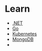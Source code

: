 # Learn

* [.NET](https://github.com/devpro/learn-dotnet)
* [Go](https://github.com/devpro/learn-go)
* [Kubernetes](https://github.com/devpro/learn-kubernetes)
* [MongoDB](https://github.com/devpro/learn-mongodb)
* 
